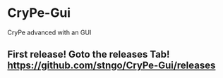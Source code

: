 # CryPe-Gui
 CryPe advanced with an GUI

## First release! Goto the releases Tab! <https://github.com/stngo/CryPe-Gui/releases>
